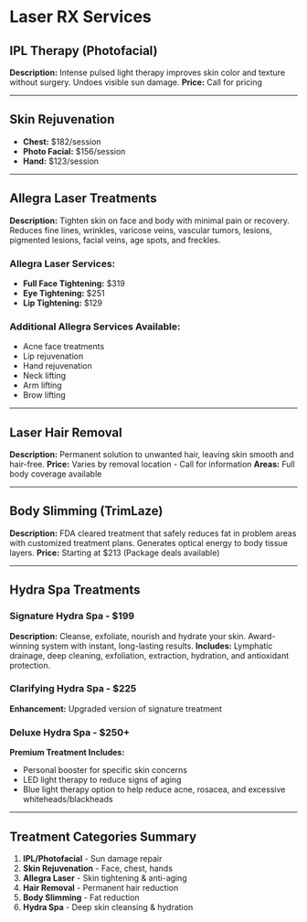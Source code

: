 # Laser RX Services

## IPL Therapy (Photofacial)
**Description:** Intense pulsed light therapy improves skin color and texture without surgery. Undoes visible sun damage.
**Price:** Call for pricing

---

## Skin Rejuvenation
- **Chest:** $182/session
- **Photo Facial:** $156/session  
- **Hand:** $123/session

---

## Allegra Laser Treatments
**Description:** Tighten skin on face and body with minimal pain or recovery. Reduces fine lines, wrinkles, varicose veins, vascular tumors, lesions, pigmented lesions, facial veins, age spots, and freckles.

### Allegra Laser Services:
- **Full Face Tightening:** $319
- **Eye Tightening:** $251
- **Lip Tightening:** $129

### Additional Allegra Services Available:
- Acne face treatments
- Lip rejuvenation
- Hand rejuvenation
- Neck lifting
- Arm lifting
- Brow lifting

---

## Laser Hair Removal
**Description:** Permanent solution to unwanted hair, leaving skin smooth and hair-free.
**Price:** Varies by removal location - Call for information
**Areas:** Full body coverage available

---

## Body Slimming (TrimLaze)
**Description:** FDA cleared treatment that safely reduces fat in problem areas with customized treatment plans. Generates optical energy to body tissue layers.
**Price:** Starting at $213 (Package deals available)

---

## Hydra Spa Treatments

### Signature Hydra Spa - $199
**Description:** Cleanse, exfoliate, nourish and hydrate your skin. Award-winning system with instant, long-lasting results.
**Includes:** Lymphatic drainage, deep cleaning, exfoliation, extraction, hydration, and antioxidant protection.

### Clarifying Hydra Spa - $225
**Enhancement:** Upgraded version of signature treatment

### Deluxe Hydra Spa - $250+
**Premium Treatment Includes:**
- Personal booster for specific skin concerns
- LED light therapy to reduce signs of aging
- Blue light therapy option to help reduce acne, rosacea, and excessive whiteheads/blackheads

---

## Treatment Categories Summary
1. **IPL/Photofacial** - Sun damage repair
2. **Skin Rejuvenation** - Face, chest, hands
3. **Allegra Laser** - Skin tightening & anti-aging
4. **Hair Removal** - Permanent hair reduction
5. **Body Slimming** - Fat reduction
6. **Hydra Spa** - Deep skin cleansing & hydration
